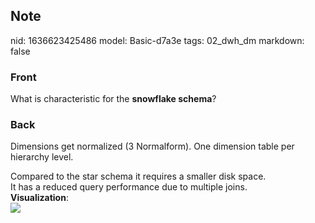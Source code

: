 ## Note
nid: 1636623425486
model: Basic-d7a3e
tags: 02_dwh_dm
markdown: false

### Front
What is characteristic for the <b>snowflake schema</b>?

### Back
Dimensions get normalized (3 Normalform). One dimension table per hierarchy level. <div>
</div><div>Compared to the star schema it requires a smaller disk space. </div><div>
</div><div>It has a reduced query performance due to multiple joins.</div><div>
</div><div><b>Visualization</b>:</div><div>
</div><div><img src="paste-ee6ef5f6acb2e5e3e10cbe5671b674240723b657.jpg">
</div>
